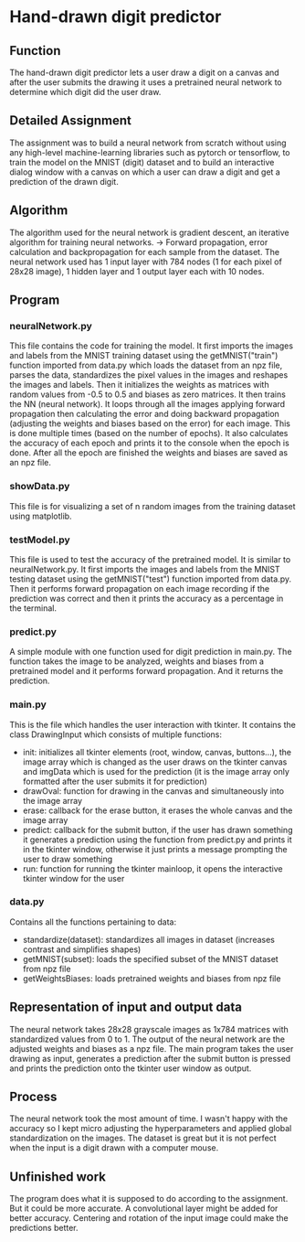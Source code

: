 # Hand-drawn digit predictor

## Function

The hand-drawn digit predictor lets a user draw a digit on a canvas and after the user submits the drawing it uses a pretrained neural network to determine which digit did the user draw.

## Detailed Assignment

The assignment was to build a neural network from scratch without using any high-level machine-learning libraries such as pytorch or
tensorflow, to train the model on the MNIST (digit) dataset and to build an interactive dialog window with a canvas on which a user can draw a digit and get a prediction of the drawn digit.

## Algorithm

The algorithm used for the neural network is gradient descent, an iterative algorithm for training neural networks. -> Forward propagation, error calculation and backpropagation for each sample from the dataset. The neural network used has 1 input layer with 784 nodes (1 for each pixel of 28x28 image), 1 hidden layer and 1 output layer each with 10 nodes.

## Program

### neuralNetwork.py

This file contains the code for training the model. It first imports the images and labels from the MNIST training dataset using the getMNIST("train") function imported from data.py which loads the dataset from an npz file, parses the data, standardizes the pixel values in the images and reshapes the images and labels. Then it initializes the weights as matrices with random values from -0.5 to 0.5 and biases as zero matrices. It then trains the NN (neural network). It loops through all the images applying forward propagation then calculating the error and doing backward propagation (adjusting the weights and biases based on the error) for each image. This is done multiple times (based on the number of epochs). It also calculates the accuracy of each epoch and prints it to the console when the epoch is done. After all the epoch are finished the weights and biases are saved as an npz file.

### showData.py

This file is for visualizing a set of n random images from the training dataset using matplotlib.

### testModel.py

This file is used to test the accuracy of the pretrained model. It is similar to neuralNetwork.py. It first imports the images and labels from the MNIST testing dataset using the getMNIST("test") function imported from data.py. Then it performs forward propagation on each image recording if the prediction was correct and then it prints the accuracy as a percentage in the terminal.

### predict.py

A simple module with one function used for digit prediction in main.py. The function takes the image to be analyzed, weights and biases from a pretrained model and it performs forward propagation. And it returns the prediction.

### main.py

This is the file which handles the user interaction with tkinter. It contains the class DrawingInput which consists of multiple functions:

- init: initializes all tkinter elements (root, window, canvas, buttons...), the image array which is changed as the user draws on the tkinter canvas and imgData which is used for the prediction (it is the image array only formatted after the user submits it for prediction)
- drawOval: function for drawing in the canvas and simultaneously into the image array
- erase: callback for the erase button, it erases the whole canvas and the image array
- predict: callback for the submit button, if the user has drawn something it generates a prediction using the function from predict.py and prints it in the tkinter window, otherwise it just prints a message prompting the user to draw something
- run: function for running the tkinter mainloop, it opens the interactive tkinter window for the user

### data.py

Contains all the functions pertaining to data:

- standardize(dataset): standardizes all images in dataset (increases contrast and simplifies shapes)
- getMNIST(subset): loads the specified subset of the MNIST dataset from npz file
- getWeightsBiases: loads pretrained weights and biases from npz file

## Representation of input and output data

The neural network takes 28x28 grayscale images as 1x784 matrices with standardized values from 0 to 1. The output of the neural network are the adjusted weights and biases as a npz file.
The main program takes the user drawing as input, generates a prediction after the submit button is pressed and prints the prediction onto the tkinter user window as output.

## Process

The neural network took the most amount of time. I wasn't happy with the accuracy so I kept micro adjusting the hyperparameters and applied global standardization on the images. The dataset is great but it is not perfect when the input is a digit drawn with a computer mouse.

## Unfinished work

The program does what it is supposed to do according to the assignment. But it could be more accurate. A convolutional layer might be added for better accuracy. Centering and rotation of the input image could make the predictions better.
